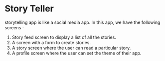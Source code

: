 # Story Teller
storytelling app is like
a social media app.
In this app, we have the
following screens -
1. Story feed screen to display a
list of all the stories.
2. A screen with a form to create
stories.
3. A story screen where the user
can read a particular story.
4. A profile screen where the user
can set the theme of their app.
